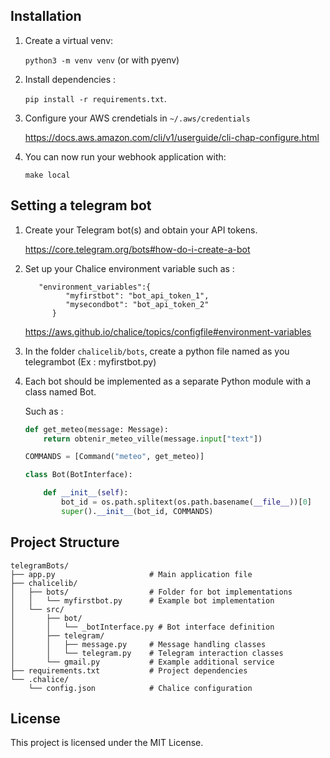 

## Installation
1. Create a virtual venv:

     `python3 -m venv venv` (or with pyenv)

2. Install dependencies :

     `pip install -r requirements.txt`.

3. Configure your AWS crendetials in `~/.aws/credentials`

    https://docs.aws.amazon.com/cli/v1/userguide/cli-chap-configure.html 

4. You can now run your webhook application with: 

    `make local`


## Setting a telegram bot


1. Create your Telegram bot(s) and obtain your API tokens.
    
    https://core.telegram.org/bots#how-do-i-create-a-bot
    

2. Set up your Chalice environment variable such as :

          "environment_variables":{
                "myfirstbot": "bot_api_token_1",
                "mysecondbot": "bot_api_token_2"
             }

    https://aws.github.io/chalice/topics/configfile#environment-variables

3. In the folder `chalicelib/bots`, create a python file named as you telegrambot (Ex : myfirstbot.py)

4. Each bot should be implemented as a separate Python module with a class named Bot.

    Such as : 
    ```python 
    def get_meteo(message: Message):
        return obtenir_meteo_ville(message.input["text"])

    COMMANDS = [Command("meteo", get_meteo)]

    class Bot(BotInterface):

        def __init__(self):
            bot_id = os.path.splitext(os.path.basename(__file__))[0]
            super().__init__(bot_id, COMMANDS)
    ```


## Project Structure

```plaintext
telegramBots/
├── app.py                     # Main application file
├── chalicelib/
│   ├── bots/                  # Folder for bot implementations
│   │   └── myfirstbot.py      # Example bot implementation
│   └── src/
│       ├── bot/
│       │   └── _botInterface.py # Bot interface definition
│       ├── telegram/
│       │   ├── message.py     # Message handling classes
│       │   └── telegram.py    # Telegram interaction classes
│       └── gmail.py           # Example additional service
├── requirements.txt           # Project dependencies
└── .chalice/
    └── config.json            # Chalice configuration
```
## License

This project is licensed under the MIT License.

